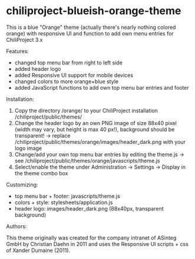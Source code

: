 chiliproject-blueish-orange-theme
=========================

This is a blue "Orange" theme (actually there's nearly nothing colored orange) with responsive UI and function to add own menu entries for ChiliProject 3.x

Features:

* changed top menu bar from right to left side
* added header logo
* added Responsive UI support for mobile devices
* changed colors to more orange+blue style
* added JavaScript functions to add own top menu bar entries and footer

Installation:

1. Copy the directory /orange/ to your ChiliProject installation /chiliproject/public/themes/
2. Change the header logo by an own PNG image of size 88x40 pixel (width may vary, 
   but height is max 40 px!), background should be transparent!
   -> replace /chiliproject/public/themes/orange/images/header_dark.png with your logo image
3. Change/add your own top menu bar entries by editing the theme.js
   -> see /chiliproject/public/themes/orange/javascripts/theme.js
4. Select/enable the theme under Administration -> Settings -> Display in the theme combo box

Customizing:

* top menu bar + footer:  javascripts/theme.js
* colors + style:         stylesheets/application.js
* header logo:            images/header_dark.png (88x40px, transparent background)

Authors:

This theme originally was created for the company intranet of ASinteg GmbH by 
Christian Daehn in 2011 and uses the Responsive UI scripts + css of Xander Dumaine (2011).
